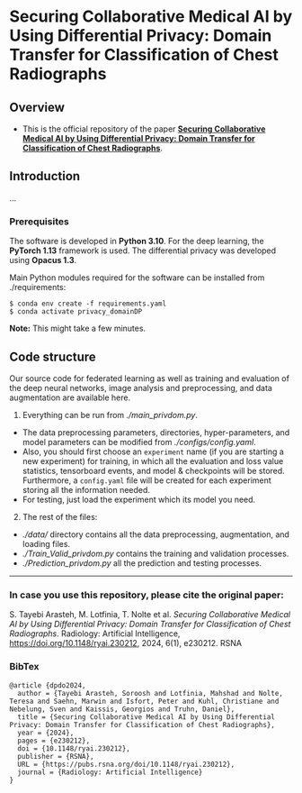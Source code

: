 # Securing Collaborative Medical AI by Using Differential Privacy: Domain Transfer for Classification of Chest Radiographs



Overview
------

* This is the official repository of the paper [**Securing Collaborative Medical AI by Using Differential Privacy: Domain Transfer for Classification of Chest Radiographs**](https://pubs.rsna.org/doi/10.1148/ryai.230212).


Introduction
------
...

### Prerequisites

The software is developed in **Python 3.10**. For the deep learning, the **PyTorch 1.13** framework is used. The differential privacy was developed using **Opacus 1.3**.



Main Python modules required for the software can be installed from ./requirements:

```
$ conda env create -f requirements.yaml
$ conda activate privacy_domainDP
```

**Note:** This might take a few minutes.


Code structure
---

Our source code for federated learning as well as training and evaluation of the deep neural networks, image analysis and preprocessing, and data augmentation are available here.

1. Everything can be run from *./main_privdom.py*. 
* The data preprocessing parameters, directories, hyper-parameters, and model parameters can be modified from *./configs/config.yaml*.
* Also, you should first choose an `experiment` name (if you are starting a new experiment) for training, in which all the evaluation and loss value statistics, tensorboard events, and model & checkpoints will be stored. Furthermore, a `config.yaml` file will be created for each experiment storing all the information needed.
* For testing, just load the experiment which its model you need.

2. The rest of the files:
* *./data/* directory contains all the data preprocessing, augmentation, and loading files.
* *./Train_Valid_privdom.py* contains the training and validation processes.
* *./Prediction_privdom.py* all the prediction and testing processes.

------
### In case you use this repository, please cite the original paper:

S. Tayebi Arasteh, M. Lotfinia, T. Nolte et al. *Securing Collaborative Medical AI by Using Differential Privacy: Domain Transfer for Classification of Chest Radiographs*. Radiology: Artificial Intelligence, https://doi.org/10.1148/ryai.230212, 2024, 6(1), e230212. RSNA

### BibTex

    @article {dpdo2024,
      author = {Tayebi Arasteh, Soroosh and Lotfinia, Mahshad and Nolte, Teresa and Saehn, Marwin and Isfort, Peter and Kuhl, Christiane and Nebelung, Sven and Kaissis, Georgios and Truhn, Daniel},
      title = {Securing Collaborative Medical AI by Using Differential Privacy: Domain Transfer for Classification of Chest Radiographs},
      year = {2024},
      pages = {e230212},
      doi = {10.1148/ryai.230212},
      publisher = {RSNA},
      URL = {https://pubs.rsna.org/doi/10.1148/ryai.230212},
      journal = {Radiology: Artificial Intelligence}
    }
